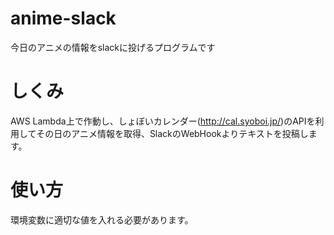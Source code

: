 # anime-slack
今日のアニメの情報をslackに投げるプログラムです

# しくみ
AWS Lambda上で作動し、しょぼいカレンダー(http://cal.syoboi.jp/)のAPIを利用してその日のアニメ情報を取得、SlackのWebHookよりテキストを投稿します。

# 使い方
環境変数に適切な値を入れる必要があります。
